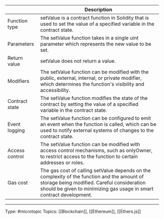 |  | Description                                                                                                                                                                                                       |
|-----------------------------|-------------------------------------------------------------------------------------------------------------------------------------------------------------------------------------------------------------------|
| Function type               | setValue is a contract function in Solidity that is used to set the value of a specified variable in the contract state.                                                                                          |
| Parameters                  | The setValue function takes in a single uint parameter which represents the new value to be set.                                                                                                                  |
| Return value                | setValue does not return a value.                                                                                                                                                                                 |
| Modifiers                   | The setValue function can be modified with the public, external, internal, or private modifier, which determines the function's visibility and accessibility.                                                     |
| Contract state              | The setValue function modifies the state of the contract by setting the value of a specified variable in the contract state.                                                                                      |
| Event logging               | The setValue function can be configured to emit an event when the function is called, which can be used to notify external systems of changes to the contract state.                                              |
| Access control              | The setValue function can be modified with access control mechanisms, such as onlyOwner, to restrict access to the function to certain addresses or roles.                                                        |
| Gas cost                    | The gas cost of calling setValue depends on the complexity of the function and the amount of storage being modified. Careful consideration should be given to minimizing gas usage in smart contract development. |


___
Type: #microtopic 
Topics: [[Blockchain]], [[Ethereum]], [[Ethers.js]]

